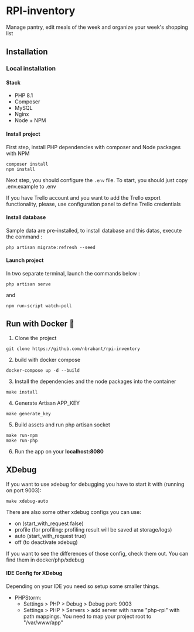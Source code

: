 # RPI-inventory

Manage pantry, edit meals of the week and organize your week's shopping list

## Installation

### Local installation

#### Stack

- PHP 8.1
- Composer
- MySQL 
- Nginx
- Node + NPM 

#### Install project

First step, install PHP dependencies with composer and Node packages with NPM

```shell script
composer install
npm install
```

Next step, you should configure the `.env` file. To start, you should just 
copy .env.example to .env

If you have Trello account and you want to add the Trello export functionality, please, use configuration panel to define Trello credentials

#### Install database

Sample data are pre-installed, to install database and this datas, execute the command :

```shell script
php artisan migrate:refresh --seed
```

#### Launch project

In two separate terminal, launch the commands below :

```shell script
php artisan serve
```

and

```shell script
npm run-script watch-poll
```

## Run with Docker 🐋

1. Clone the project
```
git clone https://github.com/nbrabant/rpi-inventory
```
2. build with docker compose
```
docker-compose up -d --build
```
3. Install the dependencies and the node packages into the container
```
make install
```
4. Generate Artisan APP_KEY
```
make generate_key
```
5. Build assets and run php artisan socket
```
make run-npm
make run-php
```
6. Run the app on your **localhost:8080**

## XDebug

If you want to use xdebug for debugging you have to start it with (running on port 9003):

```shell script
make xdebug-auto
```

There are also some other xdebug configs you can use:
- on (start_with_request false)
- profile (for profiling: profiling result will be saved at storage/logs)
- auto (start_with_request true)
- off (to deactivate xdebug)

If you want to see the differences of those config, check them out. You can find them in
docker/php/xdebug

#### IDE Config for XDebug
Depending on your IDE you need so setup some smaller things.

- PHPStorm: 
    - Settings > PHP > Debug > Debug port: 9003
    - Settings > PHP > Servers > add server with name "php-rpi" with path mappings. You need to map your project root to "/var/www/app"

